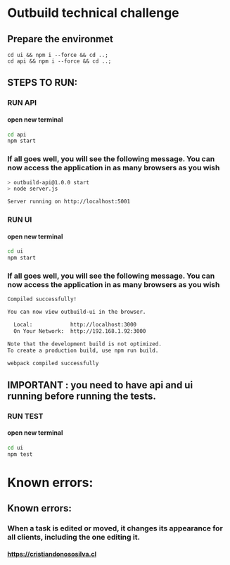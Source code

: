 # Outbuild technical challenge

## Prepare the environmet
```
cd ui && npm i --force && cd ..;
cd api && npm i --force && cd ..;
```
## STEPS TO RUN:
### RUN API
#### open new terminal
```bash
cd api
npm start
```
### If all goes well, you will see the following message. You can now access the application in as many browsers as you wish
```bash
> outbuild-api@1.0.0 start
> node server.js

Server running on http://localhost:5001
```
### RUN UI
#### open new terminal
```bash
cd ui
npm start
```
### If all goes well, you will see the following message. You can now access the application in as many browsers as you wish
```bash
Compiled successfully!

You can now view outbuild-ui in the browser.

  Local:            http://localhost:3000
  On Your Network:  http://192.168.1.92:3000

Note that the development build is not optimized.
To create a production build, use npm run build.

webpack compiled successfully
```
## IMPORTANT : you need to have api and ui running before running the tests.
### RUN TEST
#### open new terminal
```bash
cd ui
npm test
```

# Known errors:

## Known errors:
### When a task is edited or moved, it changes its appearance for all clients, including the one editing it. 

#### https://cristiandonososilva.cl